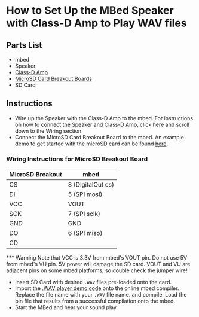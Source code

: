 # How to Set Up the MBed Speaker with Class-D Amp to Play WAV files

## Parts List
- mbed
- Speaker
- [Class-D Amp](https://os.mbed.com/components/TPA2005D1-Class-D-Audio-Amp/)
- [MicroSD Card Breakout Boards](https://www.sparkfun.com/products/544)
- SD Card

## Instructions
- Wire up the Speaker with the Class-D Amp to the mbed. For instructions on how to connect the Speaker and Class-D Amp, click 
[here](https://os.mbed.com/components/TPA2005D1-Class-D-Audio-Amp/) and scroll down to the Wiring section.
- Connect the MicroSD Card Breakout Board to the mbed. An example demo to get started with the microSD card can be found 
[here](https://os.mbed.com/cookbook/SD-Card-File-System).

### Wiring Instructions for MicroSD Breakout Board

| MicroSD Breakout | mbed              |
|------------------|-------------------|
| CS               | 8 (DigitalOut cs) |
| DI               | 5 (SPI mosi)      |
| VCC              | VOUT              |
| SCK              | 7 (SPI sclk)      |
| GND              | GND               |
| DO               | 6 (SPI miso)      |
| CD               |                   |
*** Warning
Note that VCC is 3.3V from mbed's VOUT pin. Do not use 5V from mbed's VU pin. 
5V power will damage the SD card. 
VOUT and VU are adjacent pins on some mbed platforms, 
so double check the jumper wire!

- Insert SD Card with desired `.WAV` files pre-loaded onto the card.
- Import the [.WAV player demo code](https://github.com/JamieLee629/Angry-Owl/tree/master/wav-player-demo-code) onto the
 online mbed compiler. Replace the file name with your `.WAV` file name. and compile. Load the bin file that results 
 from a successful compilation onto the mbed.
- Start the MBed and hear your sound play.